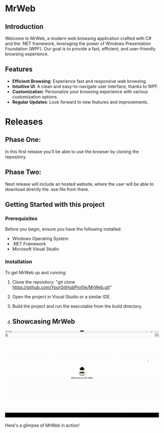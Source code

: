 # MrWeb

## Introduction

Welcome to MrWeb, a modern web browsing application crafted with C# and the .NET framework, leveraging the power of Windows Presentation Foundation (WPF). Our goal is to provide a fast, efficient, and user-friendly browsing experience.

## Features

- **Efficient Browsing**: Experience fast and responsive web browsing.
- **Intuitive UI**: A clean and easy-to-navigate user interface, thanks to WPF.
- **Customization**: Personalize your browsing experience with various customization options.
- **Regular Updates**: Look forward to new features and improvements.

# Releases
## Phase One:
In this first release you'll be able to use the browser by cloning the repository.
## Phase Two:
Next release will include an hosted website, where the user will be able to download directly the .exe file from there.

## Getting Started with this project

### Prerequisites

Before you begin, ensure you have the following installed:
- Windows Operating System
- .NET Framework
- Microsoft Visual Studio

### Installation

To get MrWeb up and running:

1. Clone the repository:   "git clone https://github.com/YourGitHubProfile/MrWeb.git"
2. Open the project in Visual Studio or a similar IDE.  
3. Build the project and run the executable from the build directory.

4. ## Showcasing MrWeb

![App Screenshot](./Browser/MrBrowser.gif)

Here's a glimpse of MrWeb in action!
